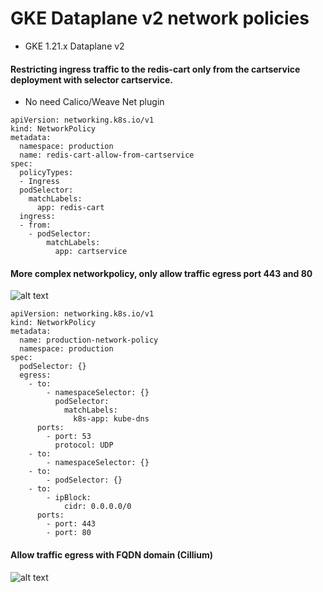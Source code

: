 # GKE Dataplane v2 network policies 
- GKE 1.21.x Dataplane v2

#### Restricting ingress traffic to the redis-cart only from the cartservice deployment with selector cartservice.
- No need Calico/Weave Net plugin

```
apiVersion: networking.k8s.io/v1
kind: NetworkPolicy
metadata:
  namespace: production
  name: redis-cart-allow-from-cartservice
spec:
  policyTypes:
  - Ingress
  podSelector:
    matchLabels:
      app: redis-cart
  ingress:
  - from:
    - podSelector:
        matchLabels:
          app: cartservice
```

#### More complex networkpolicy, only allow traffic egress port 443 and 80 
![alt text](https://i.imgur.com/ndzyOtx.png)
```
apiVersion: networking.k8s.io/v1
kind: NetworkPolicy
metadata:
  name: production-network-policy
  namespace: production
spec:
  podSelector: {}
  egress:
    - to:
        - namespaceSelector: {}
          podSelector:
            matchLabels:
              k8s-app: kube-dns
      ports:
        - port: 53
          protocol: UDP
    - to:
        - namespaceSelector: {}
    - to:
        - podSelector: {}
    - to:
        - ipBlock:
            cidr: 0.0.0.0/0
      ports:
        - port: 443
        - port: 80
```

#### Allow traffic egress with FQDN domain (Cillium)
![alt text](https://i.imgur.com/IjYZvuR.png)

